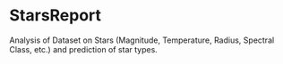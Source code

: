 # StarsReport
Analysis of Dataset on Stars (Magnitude, Temperature, Radius, Spectral Class, etc.) and prediction of star types.
